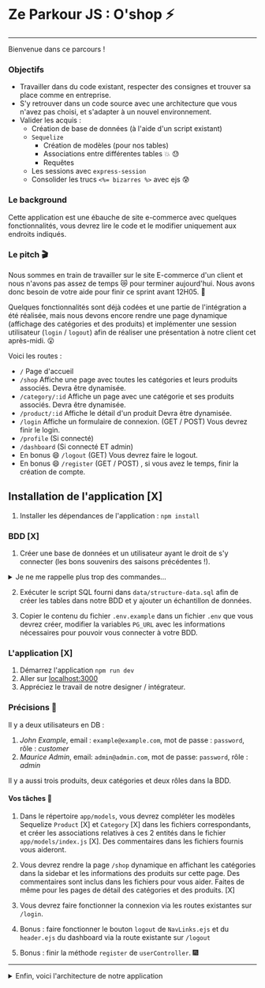 # Ze Parkour JS : O'shop :zap:

---

Bienvenue dans ce parcours !

### Objectifs

-   Travailler dans du code existant, respecter des consignes et trouver sa place comme en entreprise.
-   S'y retrouver dans un code source avec une architecture que vous n'avez pas choisi, et s'adapter à un nouvel environnement.
-   Valider les acquis :
    -   Création de base de données (à l'aide d'un script existant)
    -   `Sequelize`
        -   Création de modèles (pour nos tables)
        -   Associations entre différentes tables :boom: :sweat:
        -   Requêtes 
    -   Les sessions avec `express-session`
    -   Consolider les trucs `<%= bizarres %>` avec ejs :cold_sweat:

### Le background

Cette application est une ébauche de site e-commerce avec quelques fonctionnalités, vous devrez lire le code et le modifier uniquement aux endroits indiqués.

### Le pitch :clapper:

Nous sommes en train de travailler sur le site E-commerce d'un client et nous n'avons pas assez de temps :crying_cat_face: pour terminer aujourd'hui. Nous avons donc besoin de votre aide pour finir ce sprint avant 12H05. :muscle:

Quelques fonctionnalités sont déjà codées et une partie de l'intégration a été réalisée, mais nous devons encore rendre une page dynamique (affichage des catégories et des produits) et implémenter une session utilisateur (`login` / `logout`) afin de réaliser une présentation à notre client cet après-midi. :open_mouth:

Voici les routes :

-   `/` Page d'accueil
-   `/shop` Affiche une page avec toutes les catégories et leurs produits associés. Devra être dynamisée.
-   `/category/:id` Affiche un page avec une catégorie et ses produits associés. Devra être dynamisée.
-   `/product/:id` Affiche le détail d'un produit Devra être dynamisée.
-   `/login` Affiche un formulaire de connexion. (GET / POST) Vous devrez finir le login.
-   `/profile` (Si connecté)
-   `/dashboard` (Si connecté ET admin)
-   En bonus :smile: `/logout` (GET) Vous devrez faire le logout.
-   En bonus :smile: `/register` (GET / POST) , si vous avez le temps, finir la création de compte.

## Installation de l'application [X]

1.  Installer les dépendances de l'application : `npm install` 

### BDD [X]

1.  Créer une base de données et un utilisateur ayant le droit de s'y connecter (les bons souvenirs des saisons précédentes !).

<details>
<summary>Je ne me rappelle plus trop des commandes...</summary>
    Un petit tour sur la fiche recap ? https://kourou.oclock.io/ressources/objectifs/creer-une-nouvelle-base-de-donnee-sur-postgresql/
</details>

2. Exécuter le script SQL fourni dans `data/structure-data.sql` afin de créer les tables dans notre BDD et y ajouter un échantillon de données.

2.  Copier le contenu du fichier `.env.example` dans un fichier `.env` que vous devrez créer, modifier la variables `PG_URL` avec les informations nécessaires pour pouvoir vous connecter à votre BDD.

### L'application [X]

1. Démarrez l'application `npm run dev`
2. Aller sur [localhost:3000](http://localhost:3000)
3. Appréciez le travail de notre designer / intégrateur.

### Précisions :straight_ruler:

Il y a deux utilisateurs en DB :

1. _John Example_, email : `example@example.com`, mot de passe : `password`, rôle : _customer_
2. _Maurice Admin_, email: `admin@admin.com`, mot de passe: `password`, rôle : _admin_

Il y a aussi trois produits, deux catégories et deux rôles dans la BDD.

#### Vos tâches :construction_worker:

1. Dans le répertoire `app/models`, vous devrez compléter les modèles Sequelize `Product` [X] et `Category` [X] dans les fichiers correspondants, et créer les associations relatives à ces 2 entités dans le fichier `app/models/index.js` [X]. Des commentaires dans les fichiers fournis vous aideront.

2. Vous devrez rendre la page `/shop` dynamique en affichant les catégories dans la sidebar et les informations des produits sur cette page. Des commentaires sont inclus dans les fichiers pour vous aider. Faites de même pour les pages de détail des catégories et des produits. [X]

3. Vous devrez faire fonctionner la connexion via les routes existantes sur `/login`.

4. Bonus : faire fonctionner le bouton `logout` de `NavLinks.ejs` et du `header.ejs` du dashboard via la route existante sur `/logout`

5. Bonus : finir la méthode `register` de `userController`. :fireworks:

---

<details>
<summary>Enfin, voici l'architecture de notre application</summary>


```bash
.
├── README.md
├── app
│   ├── controllers
│   │   ├── adminController.js
│   │   ├── cartController.js
│   │   ├── catalogController.js
│   │   ├── sessionController.js
│   │   └── userController.js
│   ├── database.js
│   ├── models
│   │   ├── Category.js
│   │   ├── Product.js
│   │   ├── Role.js
│   │   ├── User.js
│   │   └── index.js
│   ├── routers.js
│   └── views
│       ├── 401.ejs
│       ├── admin.ejs
│       ├── cart.ejs
│       ├── category.ejs
│       ├── dashboard
│       │   ├── dashboard.ejs
│       │   └── partials
│       │       ├── head.ejs
│       │       ├── header.ejs
│       │       ├── quickActions.ejs
│       │       └── sidebar.ejs
│       ├── error.ejs
│       ├── index.ejs
│       ├── login.ejs
│       ├── partials
│       │   ├── foot.ejs
│       │   ├── head.ejs
│       │   ├── header.ejs
│       │   ├── nav.ejs
│       │   └── navlinks.ejs
│       ├── product.ejs
│       ├── register.ejs
│       └── shop.ejs
├── assets
│   ├── css
│   │   ├── app.css
│   │   └── dashboard.css
│   ├── favicon.ico
│   └── img
│       ├── 404.gif
│       ├── blog1.png
│       ├── blog2.png
│       ├── blog3.png
│       ├── kenshiro.jpg
│       ├── macbook-pro-laravel.png
│       ├── macbook-pro.png
│       └── triangles.svg
├── data
│   └── structure-data.sql
├── index.js
├── middlewares
│   ├── auth.js
│   ├── cartCalculations.js
│   ├── errorHandlers.js
│   ├── initCart.js
│   ├── isAdmin.js
│   └── loadUserToLocals.js
├── package-lock.json
├── package.json
└── utils
    └── helpers.js
```


</details>

